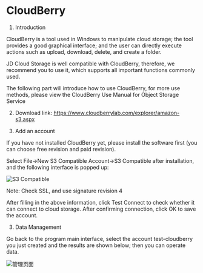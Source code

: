 # CloudBerry

1. Introduction

CloudBerry is a tool used in Windows to manipulate cloud storage; the tool provides a good graphical interface; and the user can directly execute actions such as upload, download, delete, and create a folder.

JD Cloud Storage is well compatible with CloudBerry, therefore, we recommend you to use it, which supports all important functions commonly used.

The following part will introduce how to use CloudBerry, for more use methods, please view the CloudBerry Use Manual for Object Storage Service

2. Download link: https://www.cloudberrylab.com/explorer/amazon-s3.aspx

3. Add an account

If you have not installed CloudBerry yet, please install the software first (you can choose free revision and paid revision).

Select File->New S3 Compatible Account->S3 Compatible after installation, and the following interface is popped up:

![S3 Compatible](../../../../../image/Object-Storage-Service/OSS-080.jpg)

Note: Check SSL, and use signature revision 4

After filling in the above information, click Test Connect to check whether it can connect to cloud storage. After confirming connection, click OK to save the account.

3. Data Management

Go back to the program main interface, select the account test-cloudberry you just created and the results are shown below; then you can operate data.

![管理页面](https://github.com/jdcloudcom/cn/blob/edit/image/Object-Storage-Service/OSS-071.jpg)
